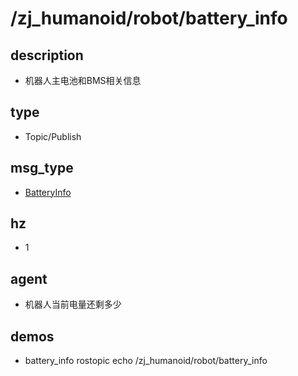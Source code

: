 # /zj_humanoid/robot/battery_info

## description
- 机器人主电池和BMS相关信息

## type
- Topic/Publish

## msg_type
- [BatteryInfo](../../../../zj_humanoid_types.md#BatteryInfo)

## hz
- 1

## agent
- 机器人当前电量还剩多少

## demos
- battery_info
rostopic echo /zj_humanoid/robot/battery_info

